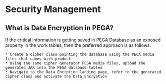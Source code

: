# Security Management

## What is Data Encryption in PEGA?

If the critical information is getting saved in PEGA Database as an exposed property in the work tables, then the preferred approach is as follows:

    * Create a cipher class pointing the database using the PEGA media files that comes with product 
    * Using the same cipher generator PEGA media files, upload the generated JAR into the PEGA database tables 
    * Navigate to the Data Encrption landing page, refer to the generated cipher class and activate the Data Encryption

